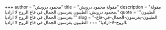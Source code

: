 +++
author = "محمود درويش"
title = "مقولة محمود درويش"
description = "مقولة محمود درويش: الطيبون يغرسون الجمال في قاع الروح لا اراديا."
quote = '''الطيبون يغرسون الجمال في قاع الروح لا اراديا.''' 
slug = "الطيبون-يغرسون-الجمال-في-قاع-الروح-لا-اراديا"
+++
الطيبون يغرسون الجمال في قاع الروح لا اراديا.

